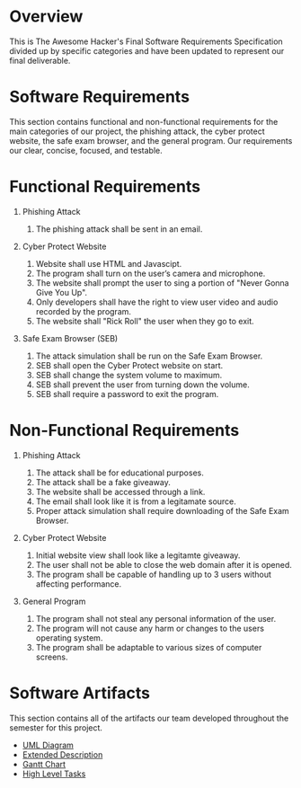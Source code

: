 # Overview

This is The Awesome Hacker's Final Software Requirements Specification divided up by specific categories and have been updated to represent our final deliverable. 

# Software Requirements

This section contains functional and non-functional requirements for the main categories of our project, the phishing attack, the cyber protect website, the safe exam browser, and the general program. Our requirements our clear, concise, focused, and testable. 

# Functional Requirements

1. Phishing Attack
    1. The phishing attack shall be sent in an email.

2. Cyber Protect Website
    1. Website shall use HTML and Javascipt.
    2. The program shall turn on the user’s camera and microphone.
    3. The website shall prompt the user to sing a portion of "Never Gonna Give You Up".
    4. Only developers shall have the right to view user video and audio recorded by the program.
    5. The website shall "Rick Roll" the user when they go to exit.

3. Safe Exam Browser (SEB)
    1. The attack simulation shall be run on the Safe Exam Browser.
    2. SEB shall open the Cyber Protect website on start.
    3. SEB shall change the system volume to maximum.
    4. SEB shall prevent the user from turning down the volume.
    5. SEB shall require a password to exit the program.

# Non-Functional Requirements

1. Phishing Attack
    1. The attack shall be for educational purposes.
    2. The attack shall be a fake giveaway.
    3. The website shall be accessed through a link.
    4. The email shall look like it is from a legitamate source.
    5. Proper attack simulation shall require downloading of the Safe Exam Browser.

2. Cyber Protect Website
    1. Initial website view shall look like a legitamte giveaway.
    2. The user shall not be able to close the web domain after it is opened.
    3. The program shall be capable of handling up to 3 users without affecting performance.

3. General Program
    1. The program shall not steal any personal information of the user.
    2. The program will not cause any harm or changes to the users operating system.
    3. The program shall be adaptable to various sizes of computer screens. 

# Software Artifacts

This section contains all of the artifacts our team developed throughout the semester for this project. 

* [UML Diagram](https://github.com/noblenikkijo/GVSU-CIS350-TheAwesomeHackers/files/7697751/use_case.pdf)
* [Extended Description](https://github.com/noblenikkijo/GVSU-CIS350-TheAwesomeHackers/blob/12404237fa8145c2adb8ba7ba45944ef296338b9/artifacts/extended_description.txt)
* [Gantt Chart](https://github.com/noblenikkijo/GVSU-CIS350-TheAwesomeHackers/files/7697753/Gantt.Chart.pdf)
* [High Level Tasks](https://github.com/noblenikkijo/GVSU-CIS350-TheAwesomeHackers/blob/1e183fc2b1ff9b971cf66b93ccade852cbbeb782/docs/HighLevelTasks.md)
